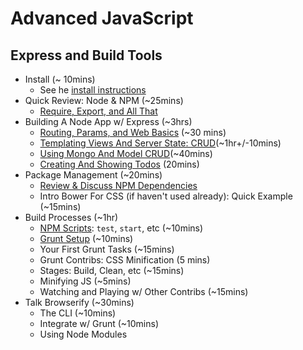 # Advanced JavaScript
## Express and Build Tools


* Install (~ 10mins)
  * See he [install instructions](install.md)
* Quick Review: Node & NPM (~25mins)
  * [Require, Export, and All That](intro_node.md)
* Building A Node App w/ Express (~3hrs)
  * [Routing, Params, and Web Basics](intro_express.md) (~30 mins)
  * [Templating Views And Server State: CRUD](intro_express_part_2.md)(~1hr+/-10mins)
  * [Using Mongo And Model CRUD](intro_express_part_3.md)(~40mins)
  * [Creating And Showing Todos](intro_express_part_4.md) (20mins)
* Package Management (~20mins)
  * [Review & Discuss NPM Dependencies](tools/package_managers.md)
  * Intro Bower For CSS (if haven't used already): Quick Example (~15mins)
* Build Processes (~1hr)
  * [NPM Scripts](tools/npm_scripts.md): `test`, `start`, etc (~10mins)
  * [Grunt Setup](tools/grunt.md) (~10mins)
  * Your First Grunt Tasks (~15mins)
  * Grunt Contribs: CSS Minification (5 mins)
  * Stages: Build, Clean, etc (~15mins)
  * Minifying JS (~5mins)
  * Watching and Playing w/  Other Contribs (~15mins)
* Talk Browserify (~30mins)
  * The CLI (~10mins)
  * Integrate w/ Grunt (~10mins)
  * Using Node Modules







